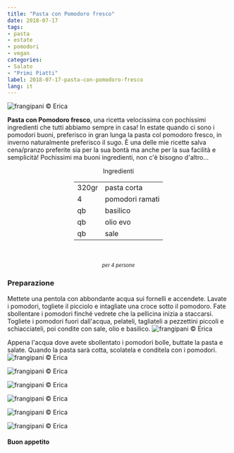 ```yaml
---
title: "Pasta con Pomodoro fresco"
date: 2018-07-17
tags:
- pasta
- estate
- pomodori
- vegan
categories:
- Salato
- "Primi Piatti"
label: 2018-07-17-pasta-con-pomodoro-fresco
lang: it
---
```

![](../2018-07-17-pasta-con-pomodoro-fresco/header.jpg "frangipani © Erica")

**Pasta con Pomodoro fresco**, una ricetta velocissima con pochissimi ingredienti che tutti abbiamo sempre in casa! In estate quando ci sono i pomodori buoni, preferisco in gran lunga la pasta col pomodoro fresco, in inverno naturalmente preferisco il sugo. È una delle mie ricette salva cena/pranzo preferite sia per la sua bontà ma anche per la sua facilità e semplicità! Pochissimi ma buoni ingredienti, non c'è bisogno d'altro... 

<div id="wrapper" style="text-align: center">
  <div id="yourdiv" style="display: inline-block;">
    <div class="ingredients" itemscope itemtype="http://schema.org/Recipe">
      <span itemprop="name" style="display:none;">Pasta con Pomodoro fresco</span>
      <span itemprop="recipeCategory" style="display:none;">Salato</span>
      <img itemprop="image" style="display:none;" class="ignore-gallery-item" src="../2018-07-17-pasta-con-pomodoro-fresco/header.jpeg"/>
      <span itemprop="author" style="display:none;">Erica Raiano</span>
      <span itemprop="description" style="display:none;">Pasta con Pomodoro fresco, una ricetta velocissima con pochissimi ingredienti che tutti abbiamo sempre in casa!</span>
      <div class="ingredients-title">Ingredienti</div>
      <table>
        <tbody>
          </tr>
          <tr itemprop="recipeIngredient">
            <td>320gr</td>
            <td>pasta corta</td>
          </tr>
          <tr itemprop="recipeIngredient">
            <td>4</td>
            <td>pomodori ramati</td>
          </tr>
          <tr itemprop="recipeIngredient">
            <td>qb</td>
            <td>basilico</td>
          </tr>
          <tr itemprop="recipeIngredient">
            <td>qb</td>
            <td>olio evo</td>
          </tr>
          <tr itemprop="recipeIngredient">
            <td>qb</td>
            <td>sale</td>
          </tr>
        </tbody>
      </table>
      <br></br>
      <i class="pull-right" style="font-size: 80%;">per 4 persone</i>
    </div>
  </div>
</div>


<h3>
  <font color="grey">
    <i class="fa-solid fa-gears"></i>
  </font> Preparazione
</h3>

Mettete una pentola con abbondante acqua sui fornelli e accendete. Lavate i pomodori, togliete il picciolo e intagliate una croce sotto il pomodoro. Fate sbollentare i pomodori finché vedrete che la pellicina inizia a staccarsi. Togliete i pomodori fuori dall'acqua, pelateli, tagliateli a pezzettini piccoli e schiacciateli, poi condite con sale, olio e basilico.
![](../2018-07-17-pasta-con-pomodoro-fresco/pomodoro.jpg "frangipani © Erica")

Appena l'acqua dove avete sbollentato i pomodori bolle, buttate la pasta e salate. Quando la pasta sarà cotta, scolatela e conditela con i pomodori.
![](../2018-07-17-pasta-con-pomodoro-fresco/risultato1.jpg "frangipani © Erica")

![](../2018-07-17-pasta-con-pomodoro-fresco/risultato2.jpg "frangipani © Erica")

![](../2018-07-17-pasta-con-pomodoro-fresco/risultato3.jpg "frangipani © Erica")

![](../2018-07-17-pasta-con-pomodoro-fresco/risultato4.jpg "frangipani © Erica")

![](../2018-07-17-pasta-con-pomodoro-fresco/risultato5.jpg "frangipani © Erica")

![](../2018-07-17-pasta-con-pomodoro-fresco/risultato6.jpg "frangipani © Erica")

<h4>Buon appetito
  <font color="red">
    <i class="fa-regular fa-face-smile"></i>
  </font>
</h4>
